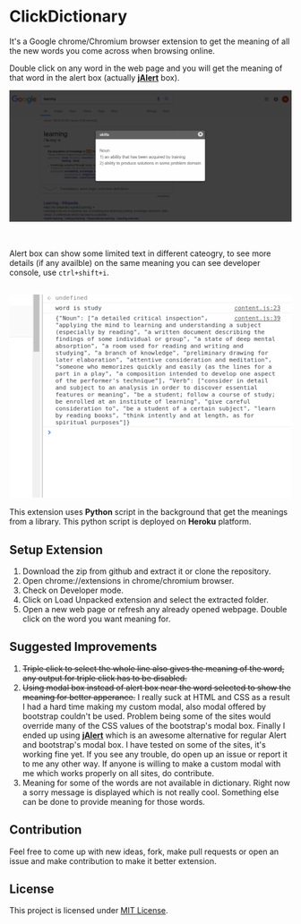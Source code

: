 # ClickDictionary
It's a Google chrome/Chromium browser extension to get the meaning of all the new words you come across when browsing online. 

Double click on any word in the web page and you will get the meaning of that word in the alert box (actually **[jAlert](https://www.flwebsites.biz/jAlert/)** box).
</br>

<p align="center">
<img src="https://github.com/emkay-git/ClickDictionary/blob/master/preview.png" alt"Double click on a word shows meaning">
</p>
</br>

Alert box can show some limited text in different cateogry, to see more details (if any availble) on the same meaning you can see developer console, use `ctrl+shift+i`.</br></br>
<p align="center">
<img src="https://github.com/emkay-git/ClickDictionary/blob/master/preview2.png" alt"Double click on a word 'study' shows meaning">
</p>

This extension uses **Python** script in the background that get the meanings from a library. This python script is deployed on
**Heroku** platform.

## Setup Extension
1. Download the zip from github and extract it or clone the repository.
2. Open chrome://extensions in chrome/chromium browser.
3. Check on Developer mode.
4. Click on Load Unpacked extension and select the extracted folder.
5. Open a new web page or refresh any already opened webpage. Double click on the word you want meaning for.

## Suggested Improvements
1. ~~Triple click to select the whole line also gives the meaning of the word, any output for triple click has to be disabled.~~
2. ~~Using modal box instead of alert box near the word selected to show the meaning for better apperance.~~ I really suck at HTML and CSS as a result I had a hard time making my custom modal, also modal offered by bootstrap couldn't be used. Problem being some of the sites would override many of the CSS values of the bootstrap's modal box. Finally I ended up using **[jAlert](https://www.flwebsites.biz/jAlert/)** which is an awesome alternative for regular Alert and bootstrap's modal box. I have tested on some of the sites, it's working fine yet. If you see any trouble, do open up an issue or report it to me any other way. If anyone is willing to make a custom modal with me which works properly on all sites, do contribute.
3. Meaning for some of the words are not available in dictionary. Right now a sorry message is displayed which is not really cool. Something else can be done to provide meaning for those words.

## Contribution
Feel free to come up with new ideas, fork, make pull requests or open an issue and make contribution to make it better extension.

## License
This project is licensed under [MIT License](/LICENSE).
